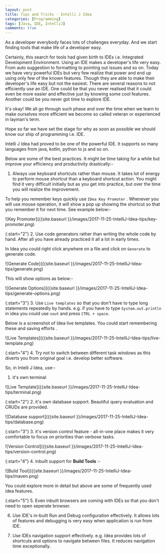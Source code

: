 ```yaml
---
layout: post
title: Tips and Tricks - Intelli J Idea
categories: [Programming]
tags: [Java, IDE, IntelliJ]
comments: true
---
```


As a developer everybody faces lots of challenges everyday. And we start finding tools that make life of a developer easy.

Certainly, this search for tools had given birth to IDEs i.e. Integrated Development Environment. Using an IDE makes a 
developer's life very easy. From auto suggestion to formatting to pointing out issues and so on. Today we have very powerful IDEs but very few realize that power
and end up using only few of the known features. Though they are able to make their developer's life easy but not the easiest. There are several reasons to not efficiently use an IDE.
One could be that you never realised that it could even be more easier and effective just by knowing some cool features. Another could be you never got time to explore IDE.

It's okay! We all go through such phase and over the time when we learn to make ourselves more efficient we become so called veteran or experienced in layman's term.

Hope so far we have set the stage for why as soon as possible we should know our ship of programming i.e. IDE. 

Intelli J Idea had proved to be one of the powerful IDE. It supports so many languages from java, kotlin, python to js and so on. 


Below are some of the best practices. It might be time taking for a while but improve your efficiency and productivity drastically:-


1. Always use keyboard shortcuts rather than mouse. It takes lot of energy to perform mouse shortcut than a keyboard shortcut action. You might find it very difficult initially but as you get into practice, but over the time
you will realize the improvement.

To help you remember keys quickly use `IDea Key Promoter` . Whenever you will use mouse operation, it will show a pop up showing the shortcut so that you remember it for next time. See example below:-

   ![Key Promoter]({{site.baseurl }}/images/2017-11-25-IntelliJ-Idea-tips/key-promoter.png)

{:start="2"}
2. Use code generators rather than writing the whole code by hand. After all you have already practiced it all a lot in early times.

In Idea you could right click anywhere on a file and click on `Generate` to generate code.

![Generate Code]({{site.baseurl }}/images/2017-11-25-IntelliJ-Idea-tips/generate.png)

This will show options as below:-

![Generate Options]({{site.baseurl }}/images/2017-11-25-IntelliJ-Idea-tips/generate-options.png)


{:start="3"}
3. Use `Live templates` so that you don't have to type long statements repeatedly by hands. e.g. if you have to 
type `System.out.println` in idea you could use `sout` and press `CTRL + space`.

Below is a screenshot of Idea live templates. You could start remembering these and saving efforts .

![Live Templates]({{site.baseurl }}/images/2017-11-25-IntelliJ-Idea-tips/live-template.png)

{:start="4"}
4. Try not to switch between different task windows as this diverts you from original goal i.e. develop better software.

So, in Intelli J Idea, use:-

1. it's own terminal

![Live Template]({{site.baseurl }}/images/2017-11-25-IntelliJ-Idea-tips/terminal.png)

{:start="2"}
2. it's own database support. Beautiful query evaluation and CRUDs are provided.

![Database support]({{site.baseurl }}/images/2017-11-25-IntelliJ-Idea-tips/database.png)

{:start="3"}
3. it's version control feature - all-in-one place makes it very comfortable to focus on priorities than verbose tasks.

![Version Control]({{site.baseurl }}/images/2017-11-25-IntelliJ-Idea-tips/version-control.png)


{:start="4"}
4. Inbuilt support for  **Build Tools** :-

![Build Tool]({{site.baseurl }}/images/2017-11-25-IntelliJ-Idea-tips/maven.png)

You could explore more in detail but above are some of frequently used idea features.

{:start="5"}
5. Even inbuilt browsers are coming with IDEs so that you don't need to open seperate browser.

6. Use IDE's in-built Run and Debug configuration effectively. It allows lots of features and debugging is very easy when application is run from IDE.

7. Use IDEs navigation support effectively. e.g. Idea provides lots of shortcuts and options to navigate between files. It reduces navigation time exceptionally.








